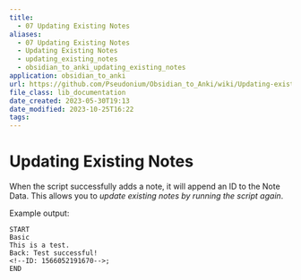 ```yaml
---
title:
  - 07 Updating Existing Notes
aliases:
  - 07 Updating Existing Notes
  - Updating Existing Notes
  - updating_existing_notes
  - obsidian_to_anki_updating_existing_notes
application: obsidian_to_anki
url: https://github.com/Pseudonium/Obsidian_to_Anki/wiki/Updating-existing-notes
file_class: lib_documentation
date_created: 2023-05-30T19:13
date_modified: 2023-10-25T16:22
tags: 
---
```

# Updating Existing Notes

When the script successfully adds a note, it will append an ID to the Note Data. This allows you to *update existing notes by running the script again*.

Example output:

```
START
Basic
This is a test.
Back: Test successful!
<!--ID: 1566052191670-->;
END
```
